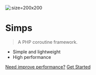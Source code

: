 ![](https://cdn.jsdelivr.net/gh/simple-swoole/docs/docs/logo.png ':size=200x200')

# Simps

> A PHP coroutine framework.

* Simple and lightweight
* High performance

<a href="mailto:team@simps.io?subject=Need improve performance">Need improve performance?</a>
<a href="https://doc.simps.io" target="_self">Get Started</a>
